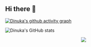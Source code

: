 ## Hi there 👋

[![Dinuka's github activity graph](https://github-readme-activity-graph.vercel.app/graph?username=dinuka2001&theme=react-dark)](https://github.com/sachithdh/github-readme-activity-graph)

![Dinuka's GitHub stats](https://github-readme-stats.vercel.app/api?username=dinuka2001&show_icons=true&theme=radical)

<center> <img src="https://komarev.com/ghpvc/?username=dinuka2001&&style=flat-square" align="center" /> </center>
